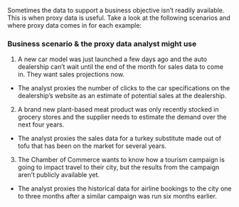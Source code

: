 
Sometimes the data to support a business objective isn’t readily available. This is when proxy data is useful. Take a look at the following scenarios and where proxy data comes in for each example:

### **Business scenario** & the proxy data analyst might use

1. A new car model was just launched a few days ago and the auto dealership can’t wait until the end of the month for sales data to come in. They want sales projections now.

- The analyst proxies the number of clicks to the car specifications on the dealership’s website as an estimate of potential sales at the dealership.

2. A brand new plant-based meat product was only recently stocked in grocery stores and the supplier needs to estimate the demand over the next four years. 

- The analyst proxies the sales data for a turkey substitute made out of tofu that has been on the market for several years.

3. The Chamber of Commerce wants to know how a tourism campaign is going to impact travel to their city, but the results from the campaign aren’t publicly available yet.

- The analyst proxies the historical data for airline bookings to the city one to three months after a similar campaign was run six months earlier.
